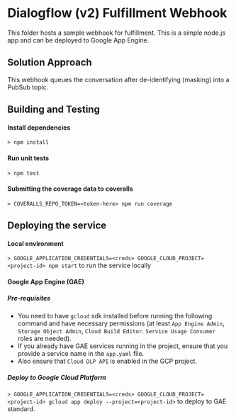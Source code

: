 # Dialogflow (v2) Fulfillment Webhook

This folder hosts a sample webhook for fulfillment. This is a simple node.js app and can be deployed to Google App Engine.

## Solution Approach
This webhook queues the conversation after de-identifying (masking) into a PubSub topic.

## Building and Testing

#### Install dependencies
`> npm install`

#### Run unit tests
`> npm test`

#### Submitting the coverage data to coveralls
`> COVERALLS_REPO_TOKEN=<token-here> npm run coverage`

## Deploying the service

#### Local environment
`> GOOGLE_APPLICATION_CREDENTIALS=<creds> GOOGLE_CLOUD_PROJECT=<project-id> npm start` to run the service locally

#### Google App Engine (GAE)
##### Pre-requisites
* You need to have `gcloud` sdk installed before running the following command and have necessary permissions (at least `App Engine Admin`, `Storage Object Admin`, `Cloud Build Editor`. `Service Usage Consumer` roles are needed).
* If you already have GAE services running in the project, ensure that you provide a service name in the `app.yaml` file.
* Also ensure that `Cloud DLP API` is enabled in the GCP project.

##### Deploy to Google Cloud Platform
`> GOOGLE_APPLICATION_CREDENTIALS=<creds> GOOGLE_CLOUD_PROJECT=<project-id> gcloud app deploy --project=<project-id>` to deploy to GAE standard.
